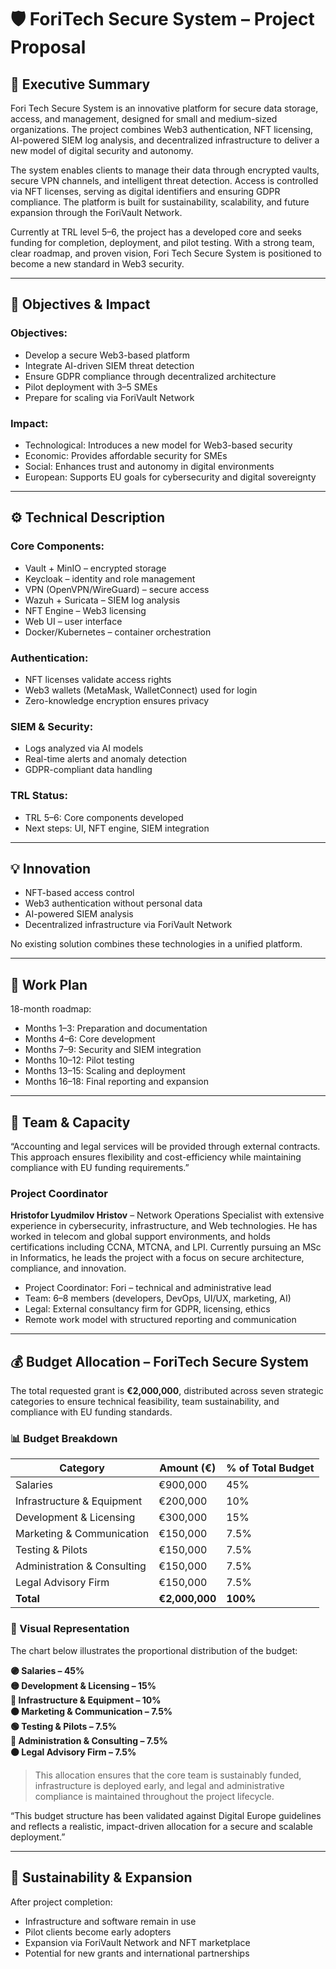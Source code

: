 # 🛡️ ForiTech Secure System – Project Proposal

## 📌 Executive Summary

Fori Tech Secure System is an innovative platform for secure data storage, access, and management, designed for small and medium-sized organizations. The project combines Web3 authentication, NFT licensing, AI-powered SIEM log analysis, and decentralized infrastructure to deliver a new model of digital security and autonomy.

The system enables clients to manage their data through encrypted vaults, secure VPN channels, and intelligent threat detection. Access is controlled via NFT licenses, serving as digital identifiers and ensuring GDPR compliance. The platform is built for sustainability, scalability, and future expansion through the ForiVault Network.

Currently at TRL level 5–6, the project has a developed core and seeks funding for completion, deployment, and pilot testing. With a strong team, clear roadmap, and proven vision, Fori Tech Secure System is positioned to become a new standard in Web3 security.

---

## 🎯 Objectives & Impact

### Objectives:
- Develop a secure Web3-based platform
- Integrate AI-driven SIEM threat detection
- Ensure GDPR compliance through decentralized architecture
- Pilot deployment with 3–5 SMEs
- Prepare for scaling via ForiVault Network

### Impact:
- Technological: Introduces a new model for Web3-based security
- Economic: Provides affordable security for SMEs
- Social: Enhances trust and autonomy in digital environments
- European: Supports EU goals for cybersecurity and digital sovereignty

---

## ⚙️ Technical Description

### Core Components:
- Vault + MinIO – encrypted storage
- Keycloak – identity and role management
- VPN (OpenVPN/WireGuard) – secure access
- Wazuh + Suricata – SIEM log analysis
- NFT Engine – Web3 licensing
- Web UI – user interface
- Docker/Kubernetes – container orchestration

### Authentication:
- NFT licenses validate access rights
- Web3 wallets (MetaMask, WalletConnect) used for login
- Zero-knowledge encryption ensures privacy

### SIEM & Security:
- Logs analyzed via AI models
- Real-time alerts and anomaly detection
- GDPR-compliant data handling

### TRL Status:
- TRL 5–6: Core components developed
- Next steps: UI, NFT engine, SIEM integration

---

## 💡 Innovation

- NFT-based access control
- Web3 authentication without personal data
- AI-powered SIEM analysis
- Decentralized infrastructure via ForiVault Network

No existing solution combines these technologies in a unified platform.

---

## 📅 Work Plan

18-month roadmap:
- Months 1–3: Preparation and documentation
- Months 4–6: Core development
- Months 7–9: Security and SIEM integration
- Months 10–12: Pilot testing
- Months 13–15: Scaling and deployment
- Months 16–18: Final reporting and expansion

---

## 👥 Team & Capacity

“Accounting and legal services will be provided through external contracts. This approach ensures flexibility and cost-efficiency while maintaining compliance with EU funding requirements.”
### Project Coordinator

**Hristofor Lyudmilov Hristov** – Network Operations Specialist with extensive experience in cybersecurity, infrastructure, and Web technologies. He has worked in telecom and global support environments, and holds certifications including CCNA, MTCNA, and LPI. Currently pursuing an MSc in Informatics, he leads the project with a focus on secure architecture, compliance, and innovation.
- Project Coordinator: Fori – technical and administrative lead
- Team: 6–8 members (developers, DevOps, UI/UX, marketing, AI)
- Legal: External consultancy firm for GDPR, licensing, ethics
- Remote work model with structured reporting and communication

---

## 💰 Budget Allocation – ForiTech Secure System

The total requested grant is **€2,000,000**, distributed across seven strategic categories to ensure technical feasibility, team sustainability, and compliance with EU funding standards.

### 📊 Budget Breakdown

| **Category**                  | **Amount (€)** | **% of Total Budget** |
|------------------------------|----------------|------------------------|
| Salaries                     | €900,000       | 45%                   |
| Infrastructure & Equipment   | €200,000       | 10%                   |
| Development & Licensing      | €300,000       | 15%                   |
| Marketing & Communication    | €150,000       | 7.5%                  |
| Testing & Pilots             | €150,000       | 7.5%                  |
| Administration & Consulting  | €150,000       | 7.5%                  |
| Legal Advisory Firm          | €150,000       | 7.5%                  |
| **Total**                    | **€2,000,000** | **100%**              |

### 🧁 Visual Representation

The chart below illustrates the proportional distribution of the budget:

**🟣 Salaries – 45%**  
**🟡 Development & Licensing – 15%**  
**🔵 Infrastructure & Equipment – 10%**  
**🟠 Marketing & Communication – 7.5%**  
**🟢 Testing & Pilots – 7.5%**  
**🔴 Administration & Consulting – 7.5%**  
**⚫ Legal Advisory Firm – 7.5%**

> This allocation ensures that the core team is sustainably funded, infrastructure is deployed early, and legal and administrative compliance is maintained throughout the project lifecycle.

“This budget structure has been validated against Digital Europe guidelines and reflects a realistic, impact-driven allocation for a secure and scalable deployment.”

---

## 🌱 Sustainability & Expansion

After project completion:
- Infrastructure and software remain in use
- Pilot clients become early adopters
- Expansion via ForiVault Network and NFT marketplace
- Potential for new grants and international partnerships

